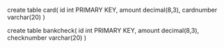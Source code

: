 create table card(
id int PRIMARY KEY,
amount decimal(8,3),
cardnumber varchar(20)
)

create table bankcheck(
id int PRIMARY KEY,
amount decimal(8,3),
checknumber varchar(20)
)

